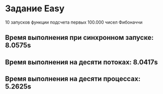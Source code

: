 # Задание Easy

10 запусков функции подсчета первых 100.000 чисел Фибоначчи 

## Время выполнения при синхронном запуске: 8.0575s

## Время выполнения на десяти потоках: 8.0417s

## Время выполнения на десяти процессах: 5.2625s